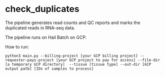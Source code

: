 # check_duplicates

The pipeline generates read counts and QC reports and marks the duplicated reads in RNA-seq data.

The pipeline runs on Hail Batch on GCP.

How to run:

`python3 main.py --billing-project [your GCP billing project] --requester-pays-project [your GCP project to pay for access] --file-dir [a temporary GCP directory] 
--tissue [tissue type] --out-dir [GCP output patb] [IDs of samples to process]`
